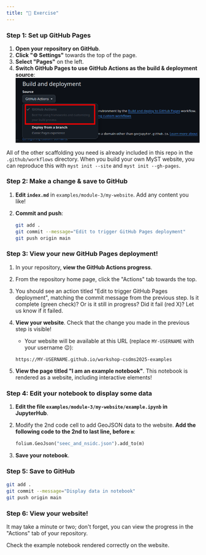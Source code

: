 ```yaml
---
title: "💪 Exercise"
---
```


### Step 1: Set up GitHub Pages

1. **Open your repository on GitHub**.
1. **Click "⚙️ Settings"** towards the top of the page.
1. **Select "Pages"** on the left.
1. **Switch GitHub Pages to use GitHub Actions as the build & deployment source**:
    ![](../../assets/images/github-pages-settings.png)

All of the other scaffolding you need is already included in this repo in the
`.github/workflows` directory.
When you build your own MyST website, you can reproduce this with `myst init --site` and
`myst init --gh-pages`.


### Step 2: Make a change & save to GitHub

1. **Edit `index.md`** in `examples/module-3/my-website`.
   Add any content you like!
1. **Commit and push**:

    ```bash
    git add .
    git commit --message="Edit to trigger GitHub Pages deployment"
    git push origin main
    ```

### Step 3: View your new GitHub Pages deployment!

1. In your repository, **view the GitHub Actions progress**.
  1. From the repository home page, click the "Actions" tab towards the top.
  1. You should see an action titled "Edit to trigger GitHub Pages deployment", matching
     the commit message from the previous step.
     Is it complete (green check)?
     Or is it still in progress?
     Did it fail (red X)? Let us know if it failed.
1. **View your website**. Check that the change you made in the previous step is visible!
    * Your website will be available at this URL (replace `MY-USERNAME` with your username
😉):

    ```
    https://MY-USERNAME.github.io/workshop-csdms2025-examples
    ```

1. **View the page titled "I am an example notebook"**.
   This notebook is rendered as a website, including interactive elements!


### Step 4: Edit your notebook to display some data

1. **Edit the file `examples/module-3/my-website/example.ipynb` in JupyterHub**.
1. Modify the 2nd code cell to add GeoJSON data to the website.
   **Add the following code to the 2nd to last line, before `m`**:

   ```python
   folium.GeoJson("seec_and_nsidc.json").add_to(m)
   ```

1. **Save your notebook**.


### Step 5: Save to GitHub

```bash
git add .
git commit --message="Display data in notebook"
git push origin main
```


### Step 6: View your website!

It may take a minute or two; don't forget, you can view the progress in the "Actions"
tab of your repository.

Check the example notebook rendered correctly on the website.
